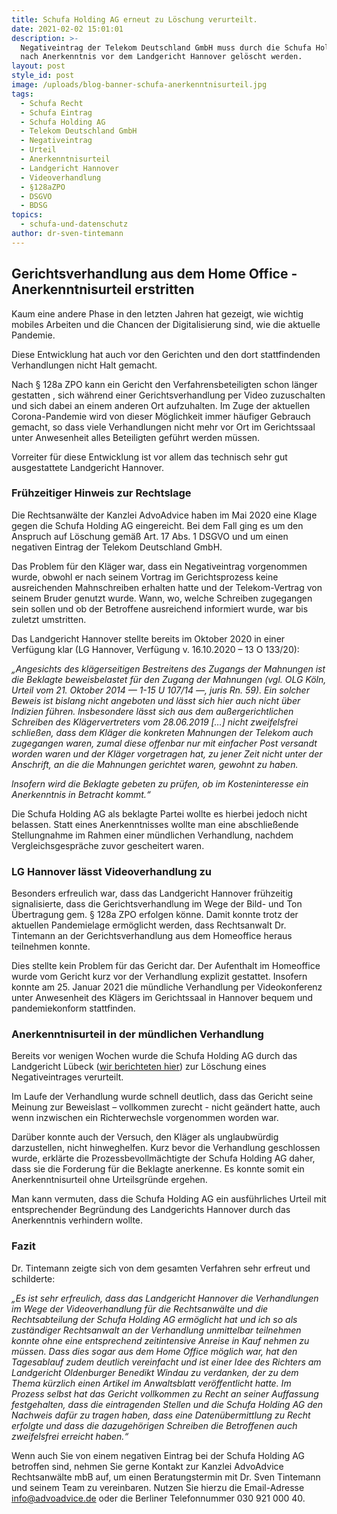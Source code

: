 ```yaml
---
title: Schufa Holding AG erneut zu Löschung verurteilt.
date: 2021-02-02 15:01:01
description: >-
  Negativeintrag der Telekom Deutschland GmbH muss durch die Schufa Holding AG
  nach Anerkenntnis vor dem Landgericht Hannover gelöscht werden.
layout: post
style_id: post
image: /uploads/blog-banner-schufa-anerkenntnisurteil.jpg
tags:
  - Schufa Recht
  - Schufa Eintrag
  - Schufa Holding AG
  - Telekom Deutschland GmbH
  - Negativeintrag
  - Urteil
  - Anerkenntnisurteil
  - Landgericht Hannover
  - Videoverhandlung
  - §128aZPO
  - DSGVO
  - BDSG
topics:
  - schufa-und-datenschutz
author: dr-sven-tintemann
---
```


## Gerichtsverhandlung aus dem Home Office - Anerkenntnisurteil erstritten&nbsp;

Kaum eine andere Phase in den letzten Jahren hat gezeigt, wie wichtig mobiles Arbeiten und die Chancen der Digitalisierung sind, wie die aktuelle Pandemie.

Diese Entwicklung hat auch vor den Gerichten und den dort stattfindenden Verhandlungen nicht Halt gemacht.

Nach &sect; 128a ZPO kann ein Gericht den Verfahrensbeteiligten schon länger gestatten , sich während einer Gerichtsverhandlung per Video zuzuschalten und sich dabei an einem anderen Ort aufzuhalten. Im Zuge der aktuellen Corona-Pandemie wird von dieser Möglichkeit immer häufiger Gebrauch gemacht, so dass viele Verhandlungen nicht mehr vor Ort im Gerichtssaal unter Anwesenheit alles Beteiligten geführt werden müssen.

Vorreiter für diese Entwicklung ist vor allem das technisch sehr gut ausgestattete Landgericht Hannover.&nbsp;

### **Frühzeitiger Hinweis zur Rechtslage**

Die Rechtsanwälte der Kanzlei AdvoAdvice haben im Mai 2020 eine Klage gegen die Schufa Holding AG eingereicht. Bei dem Fall ging es um den Anspruch auf Löschung gemä&szlig; Art. 17 Abs. 1 DSGVO und um einen negativen Eintrag der Telekom Deutschland GmbH.

Das Problem für den Kläger war, dass ein Negativeintrag vorgenommen wurde, obwohl er nach seinem Vortrag im Gerichtsprozess keine ausreichenden Mahnschreiben erhalten hatte und der Telekom-Vertrag von seinem Bruder genutzt wurde. Wann, wo, welche Schreiben zugegangen sein sollen und ob der Betroffene ausreichend informiert wurde, war bis zuletzt umstritten.

Das Landgericht Hannover stellte bereits im Oktober 2020 in einer Verfügung klar (LG Hannover, Verfügung v. 16.10.2020 – 13 O 133/20):

*„Angesichts des klägerseitigen Bestreitens des Zugangs der Mahnungen ist die Beklagte beweisbelastet für den Zugang der Mahnungen (vgl. OLG Köln, Urteil vom 21. Oktober 2014 — 1-15 U 107/14 —, juris Rn. 59). Ein solcher Beweis ist bislang nicht angeboten und lässt sich hier auch nicht über lndizien führen. lnsbesondere lässt sich aus dem au&szlig;ergerichtlichen Schreiben des Klägervertreters vom 28.06.2019 \[…\]* *nicht zweifelsfrei schlie&szlig;en, dass dem Kläger die konkreten Mahnungen der Telekom auch zugegangen waren, zumal diese offenbar nur mit einfacher Post versandt worden waren und der Kläger vorgetragen hat, zu jener Zeit nicht unter der Anschrift, an die die Mahnungen gerichtet waren, gewohnt zu haben.*

*lnsofern wird die Beklagte gebeten zu prüfen, ob im Kosteninteresse ein Anerkenntnis in Betracht kommt.“*

Die Schufa Holding AG als beklagte Partei wollte es hierbei jedoch nicht belassen. Statt eines Anerkenntnisses wollte man eine abschlie&szlig;ende Stellungnahme im Rahmen einer mündlichen Verhandlung, nachdem Vergleichsgespräche zuvor gescheitert waren.&nbsp;

### LG Hannover lässt Videoverhandlung zu

Besonders erfreulich war, dass das Landgericht Hannover frühzeitig signalisierte, dass die Gerichtsverhandlung im Wege der Bild- und Ton Übertragung gem. &sect; 128a ZPO erfolgen könne. Damit konnte trotz der aktuellen Pandemielage ermöglicht werden, dass Rechtsanwalt Dr. Tintemann an der Gerichtsverhandlung aus dem Homeoffice heraus teilnehmen konnte.

Dies stellte kein Problem für das Gericht dar. Der Aufenthalt im Homeoffice wurde vom Gericht kurz vor der Verhandlung explizit gestattet. Insofern konnte am 25. Januar 2021 die mündliche Verhandlung per Videokonferenz unter Anwesenheit des Klägers im Gerichtssaal in Hannover bequem und pandemiekonform stattfinden. &nbsp;

### **Anerkenntnisurteil in der mündlichen Verhandlung**

Bereits vor wenigen Wochen wurde die Schufa Holding AG durch das Landgericht Lübeck ([wir berichteten hier](https://advoadvice.de/blog/lg-l%C3%BCbeck-verurteilt-schufa-holding-ag-zur-l%C3%B6schung-eines-amex-eintrags/)) zur Löschung eines Negativeintrages verurteilt.

Im Laufe der Verhandlung wurde schnell deutlich, dass das Gericht seine Meinung zur Beweislast – vollkommen zurecht - nicht geändert hatte, auch wenn inzwischen ein Richterwechsle vorgenommen worden war.

Darüber konnte auch der Versuch, den Kläger als unglaubwürdig darzustellen, nicht hinweghelfen. Kurz bevor die Verhandlung geschlossen wurde, erklärte die Prozessbevollmächtigte der Schufa Holding AG daher, dass sie die Forderung für die Beklagte anerkenne. Es konnte somit ein&nbsp; Anerkenntnisurteil ohne Urteilsgründe ergehen.

Man kann vermuten, dass die Schufa Holding AG ein ausführliches Urteil mit entsprechender Begründung des Landgerichts Hannover durch das Anerkenntnis verhindern wollte.&nbsp;

### Fazit

Dr. Tintemann zeigte sich von dem gesamten Verfahren sehr erfreut und schilderte:

*„Es ist sehr erfreulich, dass das Landgericht Hannover die Verhandlungen im Wege der Videoverhandlung für die Rechtsanwälte und die Rechtsabteilung der Schufa Holding AG ermöglicht hat und ich so als zuständiger Rechtsanwalt an der Verhandlung unmittelbar teilnehmen konnte ohne eine entsprechend zeitintensive Anreise in Kauf nehmen zu müssen. Dass dies sogar aus dem Home Office möglich war, hat den Tagesablauf zudem deutlich vereinfacht und ist einer Idee des Richters am Landgericht Oldenburger Benedikt Windau zu verdanken, der zu dem Thema kürzlich einen Artikel im Anwaltsblatt veröffentlicht hatte. Im Prozess selbst hat das Gericht vollkommen zu Recht an seiner Auffassung festgehalten, dass die eintragenden Stellen und die Schufa Holding AG den Nachweis dafür zu tragen haben, dass eine Datenübermittlung zu Recht erfolgte und dass die dazugehörigen Schreiben die Betroffenen auch zweifelsfrei erreicht haben.“ &nbsp;*

Wenn auch Sie von einem negativen Eintrag bei der Schufa Holding AG betroffen sind, nehmen Sie gerne Kontakt zur Kanzlei AdvoAdvice Rechtsanwälte mbB auf, um einen Beratungstermin mit Dr. Sven Tintemann und seinem Team zu vereinbaren. Nutzen Sie hierzu die Email-Adresse info@advoadvice.de oder die Berliner Telefonnummer 030 921 000 40.&nbsp;

&nbsp;

